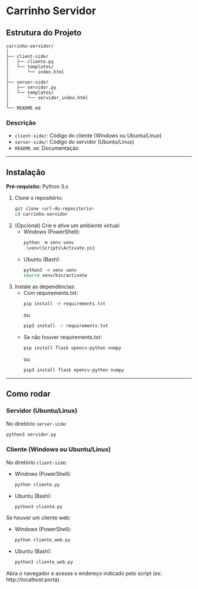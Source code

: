 # Carrinho Servidor

## Estrutura do Projeto

```
carrinho-servidor/
│
├── client-side/
│   ├── cliente.py
│   └── templates/
│       └── index.html
│
├── server-side/
│   ├── servidor.py
│   └── templates/
│       └── servidor_index.html
│
└── README.md
```

### Descrição

- `client-side/`: Código do cliente (Windows ou Ubuntu/Linux)
- `server-side/`: Código do servidor (Ubuntu/Linux)
- `README.md`: Documentação

---

## Instalação

**Pré-requisito:** Python 3.x

1. Clone o repositório:
   ```bash
   git clone <url-do-repositorio>
   cd carrinho-servidor
   ```
2. (Opcional) Crie e ative um ambiente virtual:
   - Windows (PowerShell):
     ```powershell
     python -m venv venv
     .\venv\Scripts\Activate.ps1
     ```
   - Ubuntu (Bash):
     ```bash
     python3 -m venv venv
     source venv/bin/activate
     ```
3. Instale as dependências:
   - Com requirements.txt:
     ```powershell
     pip install -r requirements.txt
     ```
     ou
     ```bash
     pip3 install -r requirements.txt
     ```
   - Se não houver requirements.txt:
     ```powershell
     pip install flask opencv-python numpy
     ```
     ou
     ```bash
     pip3 install flask opencv-python numpy
     ```

---

## Como rodar

### Servidor (Ubuntu/Linux)

No diretório `server-side`:

```bash
python3 servidor.py
```

### Cliente (Windows ou Ubuntu/Linux)

No diretório `client-side`:

- Windows (PowerShell):
  ```powershell
  python cliente.py
  ```
- Ubuntu (Bash):
  ```bash
  python3 cliente.py
  ```

Se houver um cliente web:

- Windows (PowerShell):
  ```powershell
  python cliente_web.py
  ```
- Ubuntu (Bash):
  ```bash
  python3 cliente_web.py
  ```

Abra o navegador e acesse o endereço indicado pelo script (ex: http://localhost:porta).
